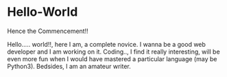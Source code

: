 # Hello-World
Hence the Commencement!!

Hello..... world!!, here I am, a complete novice. I wanna be a good web developer and I am working on it. Coding.., I find it really interesting, will be even more fun when I would have mastered a particular language (may be Python3). Bedsides, I am an amateur writer.
